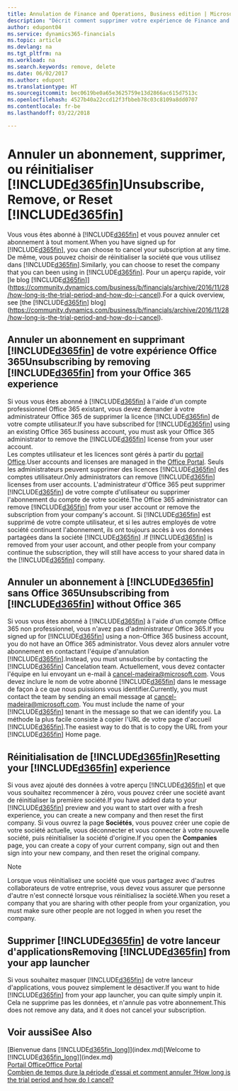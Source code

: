 ```yaml
---
title: Annulation de Finance and Operations, Business edition | Microsoft Docs
description: "Décrit comment supprimer votre expérience de Finance and Operations, Business edition."
author: edupont04
ms.service: dynamics365-financials
ms.topic: article
ms.devlang: na
ms.tgt_pltfrm: na
ms.workload: na
ms.search.keywords: remove, delete
ms.date: 06/02/2017
ms.author: edupont
ms.translationtype: HT
ms.sourcegitcommit: bec0619be0a65e3625759e13d2866ac615d7513c
ms.openlocfilehash: 4527b40a22ccd12f3fbbeb78c03c8109a8dd0707
ms.contentlocale: fr-be
ms.lasthandoff: 03/22/2018

---
```

# <a name="unsubscribe-remove-or-reset-included365finincludesd365finmdmd"></a><span data-ttu-id="0d641-103">Annuler un abonnement, supprimer, ou réinitialiser [!INCLUDE[d365fin](includes/d365fin_md.md)]</span><span class="sxs-lookup"><span data-stu-id="0d641-103">Unsubscribe, Remove, or Reset [!INCLUDE[d365fin](includes/d365fin_md.md)]</span></span>
<span data-ttu-id="0d641-104">Vous vous êtes abonné à [!INCLUDE[d365fin](includes/d365fin_md.md)] et vous pouvez annuler cet abonnement à tout moment.</span><span class="sxs-lookup"><span data-stu-id="0d641-104">When you have signed up for [!INCLUDE[d365fin](includes/d365fin_md.md)], you can choose to cancel your subscription at any time.</span></span> <span data-ttu-id="0d641-105">De même, vous pouvez choisir de réinitialiser la société que vous utilisez dans [!INCLUDE[d365fin](includes/d365fin_md.md)].</span><span class="sxs-lookup"><span data-stu-id="0d641-105">Similarly, you can choose to reset the company that you can been using in [!INCLUDE[d365fin](includes/d365fin_md.md)].</span></span> <span data-ttu-id="0d641-106">Pour un aperçu rapide, voir [le blog [!INCLUDE[d365fin](includes/d365fin_md.md)]](https://community.dynamics.com/business/b/financials/archive/2016/11/28/how-long-is-the-trial-period-and-how-do-i-cancel).</span><span class="sxs-lookup"><span data-stu-id="0d641-106">For a quick overview, see [the [!INCLUDE[d365fin](includes/d365fin_md.md)] blog](https://community.dynamics.com/business/b/financials/archive/2016/11/28/how-long-is-the-trial-period-and-how-do-i-cancel).</span></span>  

## <a name="unsubscribing-by-removing-included365finincludesd365finmdmd-from-your-office-365-experience"></a><span data-ttu-id="0d641-107">Annuler un abonnement en supprimant [!INCLUDE[d365fin](includes/d365fin_md.md)] de votre expérience Office 365</span><span class="sxs-lookup"><span data-stu-id="0d641-107">Unsubscribing by removing [!INCLUDE[d365fin](includes/d365fin_md.md)] from your Office 365 experience</span></span>
<span data-ttu-id="0d641-108">Si vous vous êtes abonné à [!INCLUDE[d365fin](includes/d365fin_md.md)] à l'aide d'un compte professionnel Office 365 existant, vous devez demander à votre administrateur Office 365 de supprimer la licence [!INCLUDE[d365fin](includes/d365fin_md.md)] de votre compte utilisateur.</span><span class="sxs-lookup"><span data-stu-id="0d641-108">If you have subscribed for [!INCLUDE[d365fin](includes/d365fin_md.md)] using an existing Office 365 business account, you must ask your Office 365 administrator to remove the [!INCLUDE[d365fin](includes/d365fin_md.md)] license from your user account.</span></span>  
<span data-ttu-id="0d641-109">Les comptes utilisateur et les licences sont gérés à partir du [portail Office](https://portal.office.com).</span><span class="sxs-lookup"><span data-stu-id="0d641-109">User accounts and licenses are managed in the [Office Portal](https://portal.office.com).</span></span> <span data-ttu-id="0d641-110">Seuls les administrateurs peuvent supprimer des licences [!INCLUDE[d365fin](includes/d365fin_md.md)] des comptes utilisateur.</span><span class="sxs-lookup"><span data-stu-id="0d641-110">Only administrators can remove [!INCLUDE[d365fin](includes/d365fin_md.md)] licenses from user accounts.</span></span> <span data-ttu-id="0d641-111">L'administrateur d'Office 365 peut supprimer [!INCLUDE[d365fin](includes/d365fin_md.md)] de votre compte d'utilisateur ou supprimer l'abonnement du compte de votre société.</span><span class="sxs-lookup"><span data-stu-id="0d641-111">The Office 365 administrator can remove [!INCLUDE[d365fin](includes/d365fin_md.md)] from your user account or remove the subscription from your company's account.</span></span> <span data-ttu-id="0d641-112">Si [!INCLUDE[d365fin](includes/d365fin_md.md)] est supprimé de votre compte utilisateur, et si les autres employés de votre société continuent l'abonnement, ils ont toujours accès à vos données partagées dans la société [!INCLUDE[d365fin](includes/d365fin_md.md)] .</span><span class="sxs-lookup"><span data-stu-id="0d641-112">If [!INCLUDE[d365fin](includes/d365fin_md.md)] is removed from your user account, and other people from your company continue the subscription, they will still have access to your shared data in the [!INCLUDE[d365fin](includes/d365fin_md.md)] company.</span></span>  

## <a name="unsubscribing-from-included365finincludesd365finmdmd-without-office-365"></a><span data-ttu-id="0d641-113">Annuler un abonnement à [!INCLUDE[d365fin](includes/d365fin_md.md)] sans Office 365</span><span class="sxs-lookup"><span data-stu-id="0d641-113">Unsubscribing from [!INCLUDE[d365fin](includes/d365fin_md.md)] without Office 365</span></span>
<span data-ttu-id="0d641-114">Si vous vous êtes abonné à [!INCLUDE[d365fin](includes/d365fin_md.md)] à l'aide d'un compte Office 365 non professionnel, vous n'avez pas d'administrateur Office 365.</span><span class="sxs-lookup"><span data-stu-id="0d641-114">If you signed up for [!INCLUDE[d365fin](includes/d365fin_md.md)] using a non-Office 365 business account, you do not have an Office 365 administrator.</span></span> <span data-ttu-id="0d641-115">Vous devez alors annuler votre abonnement en contactant l'équipe d'annulation [!INCLUDE[d365fin](includes/d365fin_md.md)].</span><span class="sxs-lookup"><span data-stu-id="0d641-115">Instead, you must unsubscribe by contacting the [!INCLUDE[d365fin](includes/d365fin_md.md)] Cancelation team.</span></span> <span data-ttu-id="0d641-116">Actuellement, vous devez contacter l'équipe en lui envoyant un e-mail à cancel-madeira@microsoft.com. Vous devez inclure le nom de votre abonné [!INCLUDE[d365fin](includes/d365fin_md.md)] dans le message de façon à ce que nous puissions vous identifier.</span><span class="sxs-lookup"><span data-stu-id="0d641-116">Currently, you must contact the team by sending an email message at cancel-madeira@microsoft.com. You must include the name of your [!INCLUDE[d365fin](includes/d365fin_md.md)] tenant in the message so that we can identify you.</span></span> <span data-ttu-id="0d641-117">La méthode la plus facile consiste à copier l'URL de votre page d'accueil [!INCLUDE[d365fin](includes/d365fin_md.md)].</span><span class="sxs-lookup"><span data-stu-id="0d641-117">The easiest way to do that is to copy the URL from your [!INCLUDE[d365fin](includes/d365fin_md.md)] Home page.</span></span>  

## <a name="resetting-your-included365finincludesd365finmdmd-experience"></a><span data-ttu-id="0d641-118">Réinitialisation de [!INCLUDE[d365fin](includes/d365fin_md.md)]</span><span class="sxs-lookup"><span data-stu-id="0d641-118">Resetting your [!INCLUDE[d365fin](includes/d365fin_md.md)] experience</span></span>
<span data-ttu-id="0d641-119">Si vous avez ajouté des données à votre aperçu [!INCLUDE[d365fin](includes/d365fin_md.md)] et que vous souhaitez recommencer à zéro, vous pouvez créer une société avant de réinitialiser la première société.</span><span class="sxs-lookup"><span data-stu-id="0d641-119">If you have added data to your [!INCLUDE[d365fin](includes/d365fin_md.md)] preview and you want to start over with a fresh experience, you can create a new company and then reset the first company.</span></span> <span data-ttu-id="0d641-120">Si vous ouvrez la page **Sociétés**, vous pouvez créer une copie de votre société actuelle, vous déconnecter et vous connecter à votre nouvelle société, puis réinitialiser la société d'origine.</span><span class="sxs-lookup"><span data-stu-id="0d641-120">If you open the **Companies** page, you can create a copy of your current company, sign out and then sign into your new company, and then reset the original company.</span></span>  
> [!NOTE]  
>   <span data-ttu-id="0d641-121">Lorsque vous réinitialisez une société que vous partagez avec d'autres collaborateurs de votre entreprise, vous devez vous assurer que personne d'autre n'est connecté lorsque vous réinitialisez la société.</span><span class="sxs-lookup"><span data-stu-id="0d641-121">When you reset a company that you are sharing with other people from your organization, you must make sure other people are not logged in when you reset the company.</span></span>  

## <a name="removing-included365finincludesd365finmdmd-from-your-app-launcher"></a><span data-ttu-id="0d641-122">Supprimer [!INCLUDE[d365fin](includes/d365fin_md.md)] de votre lanceur d'applications</span><span class="sxs-lookup"><span data-stu-id="0d641-122">Removing [!INCLUDE[d365fin](includes/d365fin_md.md)] from your app launcher</span></span>
<span data-ttu-id="0d641-123">Si vous souhaitez masquer [!INCLUDE[d365fin](includes/d365fin_md.md)] de votre lanceur d'applications, vous pouvez simplement le désactiver.</span><span class="sxs-lookup"><span data-stu-id="0d641-123">If you want to hide [!INCLUDE[d365fin](includes/d365fin_md.md)] from your app launcher, you can quite simply unpin it.</span></span> <span data-ttu-id="0d641-124">Cela ne supprime pas les données, et n'annule pas votre abonnement.</span><span class="sxs-lookup"><span data-stu-id="0d641-124">This does not remove any data, and it does not cancel your subscription.</span></span>  

## <a name="see-also"></a><span data-ttu-id="0d641-125">Voir aussi</span><span class="sxs-lookup"><span data-stu-id="0d641-125">See Also</span></span>
<span data-ttu-id="0d641-126">[Bienvenue dans [!INCLUDE[d365fin_long](includes/d365fin_long_md.md)]](index.md)</span><span class="sxs-lookup"><span data-stu-id="0d641-126">[Welcome to [!INCLUDE[d365fin_long](includes/d365fin_long_md.md)]](index.md)</span></span>  
[<span data-ttu-id="0d641-127">Portail Office</span><span class="sxs-lookup"><span data-stu-id="0d641-127">Office Portal</span></span>](https://portal.office.com)  
[<span data-ttu-id="0d641-128">Combien de temps dure la période d'essai et comment annuler ?</span><span class="sxs-lookup"><span data-stu-id="0d641-128">How long is the trial period and how do I cancel?</span></span>](https://community.dynamics.com/business/b/financials/archive/2016/11/28/how-long-is-the-trial-period-and-how-do-i-cancel)  

